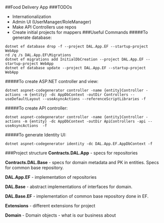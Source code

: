 ##Food Delivery App
###TODOs
* Internationalization
* Admin UI (UserManager/RoleManager)
* Make API Controllers use repos
* Create initial projects for mappers
###Useful Commands
#####To generate database:
```
dotnet ef database drop -f --project DAL.App.EF --startup-project WebApp
rd /q /s DAL.App.EF\Migrations
dotnet ef migrations add InitialDbCreation --project DAL.App.EF --startup-project WebApp
dotnet ef database update --project DAL.App.EF --startup-project WebApp
```
#####To create ASP.NET controller and view:
```
dotnet aspnet-codegenerator controller -name {entity}Controller -actions -m {entity} -dc AppDbContext -outDir Controllers --useDefaultLayout --useAsyncActions --referenceScriptLibraries -f
```
#####To create API controller:
```
dotnet aspnet-codegenerator controller -name {entity}Controller -actions -m {entity} -dc AppDbContext -outDir ApiControllers -api --useAsyncActions  -f

```
#####To generate Identity UI:
```
dotnet aspnet-codegenerator identity -dc DAL.App.EF.AppDbContext -f
```

###Project structure
**Contracts.DAL.App** - specs for repositories

**Contracts.DAL.Base** - specs for domain metadata and PK in entities. Specs for common base repository.

**DAL.App.EF** - implementation of repositories

**DAL.Base** - abstract implementations of interfaces for domain.

**DAL.Base.EF** - implementation of common base repository done in EF.

**Extensions** - different extensions for project

**Domain** - Domain objects - what is our business about


